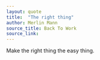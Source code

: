```yaml
---
layout: quote
title:  "The right thing"
author: Merlin Mann
source_title: Back To Work
source_link: 
---
```


Make the right thing the easy thing.